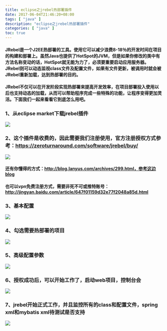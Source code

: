 ```yaml
---
title: eclipse之jrebel热部署插件
date: 2017-06-04T21:46:20+08:00
tags: [ "java" ] 
description: "eclipse之jrebel热部署插件"
categories: [ "java" ]
toc: true
---
```


#### JRebel是一个J2EE热部署的工具。使用它可以减少浪费8-18％的开发时间在项目的构建和部署上。虽然Java也提供了HotSpot的JVM，但是如果你修改的类中有方法名称变动的话，HotSpot就无能为力了，必须要重要启动应用服务器。JRebel则可以动态监视class文件及配置文件，如果有文件更新，被调用时就会被JRebel重新加载，达到热部署的目的。

#### JRebel不仅可以在开发阶段实现热部署来提高开发效率，在项目部署投入使用以后也支持动态的加载，从而可以帮助程序完成一些特殊的功能，让程序变得更加灵活。下面我们一起来看看它到底怎么用吧。



### 1、从eclipse market下载jrebel插件
![](/posts/jrebel/jrebel-market.jpg)

### 2、这个插件是收费的，因此需要我们注册使用，官方注册授权方式参考：https://zeroturnaround.com/software/jrebel/buy/
![](/posts/jrebel/jrebel-license.jpg)

#### 还有你懂得的方式：http://blog.lanyus.com/archives/299.html，参考这边blog

#### 也可以vpn免费注册方式，需要非死不可或推特账号：http://jingyan.baidu.com/article/647f01159d32e77f2048a85d.html

### 3、基本配置
![](/posts/jrebel/jrebel-startup.jpg)

### 4、勾选需要热部署的项目
![](/posts/jrebel/jrebel-projects.jpg)

### 5、高级配置参数
![](/posts/jrebel/jrebel-advance.jpg)

### 6、授权成功后，可以开始工作了，启动web项目，控制台会
![](/posts/jrebel/jrebel-working.jpg)

### 7、jrebel开始正式工作，并且监控所有的class和配置文件，spring xml和mybatis xml待测试是否支持
![](/posts/jrebel/jrebel-monitor.jpg)